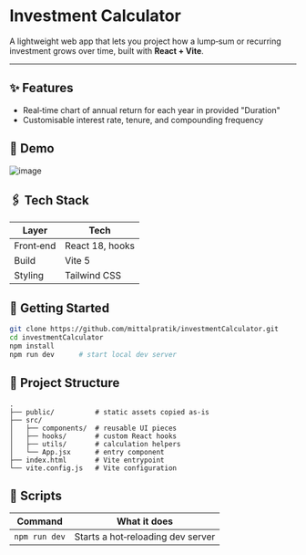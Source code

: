 # Investment Calculator

A lightweight web app that lets you project how a lump‑sum or recurring investment grows over time, built with **React + Vite**.

---

## ✨ Features

* Real‑time chart of annual return for each year in provided "Duration"
* Customisable interest rate, tenure, and compounding frequency

## 🚀 Demo

![image](https://github.com/user-attachments/assets/ba442b72-8450-411b-84df-b31ee2149e68)


## 🖇️ Tech Stack

| Layer     | Tech            |
| --------- | --------------- |
| Front‑end | React 18, hooks |
| Build     | Vite 5          |
| Styling   | Tailwind CSS    |

## 🏁 Getting Started

```bash
git clone https://github.com/mittalpratik/investmentCalculator.git
cd investmentCalculator
npm install
npm run dev      # start local dev server
```

## 📂 Project Structure

```
.
├── public/          # static assets copied as‑is
├── src/
│   ├── components/  # reusable UI pieces
│   ├── hooks/       # custom React hooks
│   ├── utils/       # calculation helpers
│   └── App.jsx      # entry component
├── index.html       # Vite entrypoint
└── vite.config.js   # Vite configuration
```

## 🔧 Scripts

| Command           | What it does                          |
| ----------------- | ------------------------------------- |
| `npm run dev`     | Starts a hot‑reloading dev server     |


